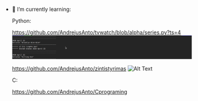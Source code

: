- 🌱 I’m currently learning:

     Python:
     
     https://github.com/AndrejusAnto/tvwatch/blob/alpha/series.py?ts=4
     ![Alt Text](https://github.com/AndrejusAnto/tvwatch/blob/alpha/demo.gif)
     
     https://github.com/AndrejusAnto/zintistyrimas
     ![Alt Text](https://github.com/AndrejusAnto/zintistyrimas/blob/master/demo.gif)
     
     C:
     
     https://github.com/AndrejusAnto/Cprograming
      
      
      

<!--
**AndrejusAnto/AndrejusAnto** is a ✨ _special_ ✨ repository because its `README.md` (this file) appears on your GitHub profile.

Here are some ideas to get you started:

- 🔭 I’m currently working on ...
- 🌱 I’m currently learning ...
- 👯 I’m looking to collaborate on ...
- 🤔 I’m looking for help with ...
- 💬 Ask me about ...
- 📫 How to reach me: ...
- 😄 Pronouns: ...
- ⚡ Fun fact: ...
-->
